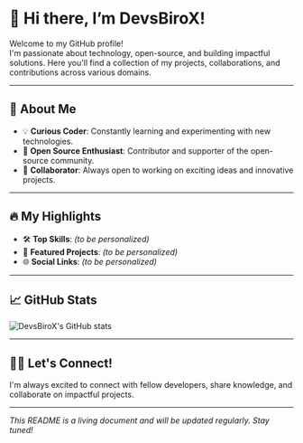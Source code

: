 # 👋 Hi there, I’m DevsBiroX!

Welcome to my GitHub profile!  
I'm passionate about technology, open-source, and building impactful solutions. Here you'll find a collection of my projects, collaborations, and contributions across various domains.

---

## 🚀 About Me

- 💡 **Curious Coder**: Constantly learning and experimenting with new technologies.
- 🌱 **Open Source Enthusiast**: Contributor and supporter of the open-source community.
- 🤝 **Collaborator**: Always open to working on exciting ideas and innovative projects.

---

## 🔥 My Highlights

- 🛠️ **Top Skills**: *(to be personalized)*
- 📂 **Featured Projects**: *(to be personalized)*
- 🌐 **Social Links**: *(to be personalized)*

---

## 📈 GitHub Stats

![DevsBiroX's GitHub stats](https://github-readme-stats.vercel.app/api?username=DevsBiroX&show_icons=true&theme=radical)

---

## 🧑‍💻 Let's Connect!

I'm always excited to connect with fellow developers, share knowledge, and collaborate on impactful projects.

---

*This README is a living document and will be updated regularly. Stay tuned!*
